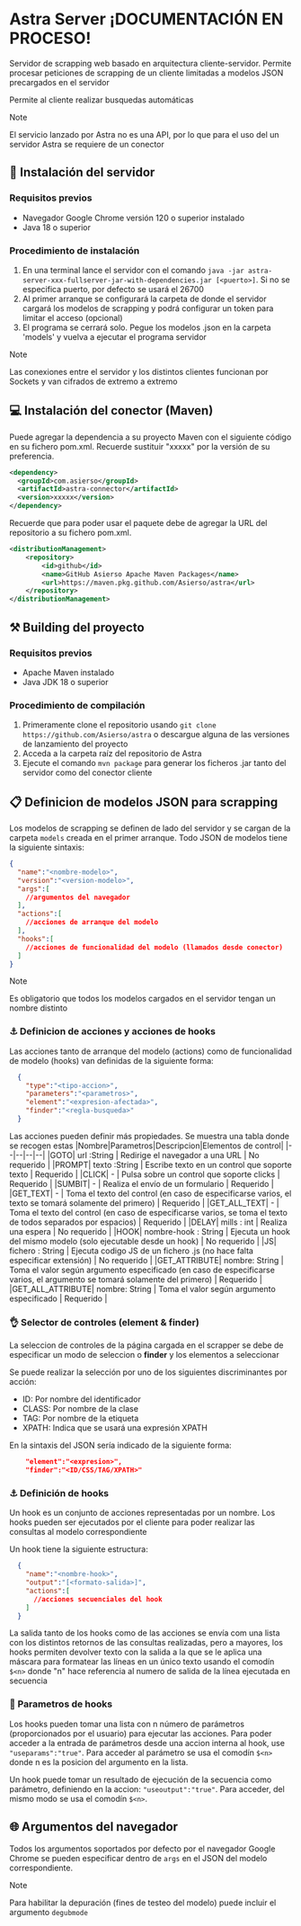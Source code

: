 # Astra Server ¡DOCUMENTACIÓN EN PROCESO!
Servidor de scrapping web basado en arquitectura cliente-servidor. Permite procesar peticiones de 
scrapping de un cliente limitadas a modelos JSON precargados en el servidor

Permite al cliente realizar busquedas automáticas

>[!NOTE]
>El servicio lanzado por Astra no es una API, por lo que para el uso del un servidor Astra se requiere de un conector

## 🔧 Instalación del servidor
### Requisitos previos
- Navegador Google Chrome versión 120 o superior instalado
- Java 18 o superior

### Procedimiento de instalación
1. En una terminal lance el servidor con el comando
```java -jar astra-server-xxx-fullserver-jar-with-dependencies.jar [<puerto>]```. Si no se especifica puerto, por defecto se usará el 26700
2. Al primer arranque se configurará la carpeta de donde el servidor cargará los modelos de scrapping y podrá configurar un token para limitar el acceso (opcional)
3. El programa se cerrará solo. Pegue los modelos .json en la carpeta 'models' y vuelva a ejecutar el programa servidor

>[!NOTE]
>Las conexiones entre el servidor y los distintos clientes funcionan por Sockets y van cifrados de extremo a extremo

## 💻 Instalación del conector (Maven)
Puede agregar la dependencia a su proyecto Maven con el siguiente código en su fichero pom.xml. Recuerde sustituir "xxxxx" por la versión de su preferencia.

```xml
<dependency>
  <groupId>com.asierso</groupId>
  <artifactId>astra-connector</artifactId>
  <version>xxxxx</version>
</dependency>
```

Recuerde que para poder usar el paquete debe de agregar la URL del repositorio a su fichero pom.xml.

```xml
<distributionManagement>
    <repository>
        <id>github</id>
        <name>GitHub Asierso Apache Maven Packages</name>
        <url>https://maven.pkg.github.com/Asierso/astra</url>
    </repository>
</distributionManagement>
```
## ⚒️ Building del proyecto
### Requisitos previos
- Apache Maven instalado
- Java JDK 18 o superior

### Procedimiento de compilación
1. Primeramente clone el repositorio usando `git clone https://github.com/Asierso/astra` o descargue alguna de las versiones de lanzamiento del proyecto
2. Acceda a la carpeta raíz del repositorio de Astra
3. Ejecute el comando `mvn package` para generar los ficheros .jar tanto del servidor como del conector cliente



## 📋 Definicion de modelos JSON para scrapping 
Los modelos de scrapping se definen de lado del servidor y se cargan de la carpeta `models` creada en el primer arranque. Todo JSON de modelos tiene la siguiente sintaxis:

```json
{
  "name":"<nombre-modelo>",
  "version":"<version-modelo>",
  "args":[
    //argumentos del navegador
  ], 
  "actions":[
    //acciones de arranque del modelo
  ],
  "hooks":[
    //acciones de funcionalidad del modelo (llamados desde conector)
  ]
}
```
>[!NOTE]
>Es obligatorio que todos los modelos cargados en el servidor tengan un nombre distinto

### ⚓ Definicion de acciones y acciones de hooks
Las acciones tanto de arranque del modelo (actions) como de funcionalidad de modelo (hooks) van definidas de la siguiente forma:

```json
  {
    "type":"<tipo-accion>",
    "parameters":"<parametros>",
    "element":"<expresion-afectada>",
    "finder":"<regla-busqueda>"
  }
```

Las acciones pueden definir más propiedades. Se muestra una tabla donde se recogen estas
|Nombre|Parametros|Descripcion|Elementos de control|
|--|--|--|--|
|GOTO| url :String  | Redirige el navegador a una URL | No requerido |
|PROMPT| texto :String  | Escribe texto en un control que soporte texto | Requerido |
|CLICK| -  | Pulsa sobre un control que soporte clicks | Requerido |
|SUMBIT| -  | Realiza el envío de un formulario | Requerido |
|GET_TEXT| -  | Toma el texto del control (en caso de especificarse varios, el texto se tomará solamente del primero) | Requerido |
|GET_ALL_TEXT| -  | Toma el texto del control (en caso de especificarse varios, se toma el texto de todos separados por espacios) | Requerido |
|DELAY| mills : int  | Realiza una espera | No requerido |
|HOOK| nombre-hook : String  | Ejecuta un hook del mismo modelo (solo ejecutable desde un hook) | No requerido |
|JS| fichero : String  | Ejecuta codigo JS de un fichero .js (no hace falta especificar extensión) | No requerido |
|GET_ATTRIBUTE| nombre: String  | Toma el valor según argumento especificado (en caso de especificarse varios, el argumento se tomará solamente del primero) | Requerido |
|GET_ALL_ATTRIBUTE| nombre: String  | Toma el valor según argumento especificado | Requerido |


### 👌 Selector de controles (element & finder)
La seleccion de controles de la página cargada en el scrapper se debe de especificar un modo de seleccion o **finder** y los elementos a seleccionar

Se puede realizar la selección por uno de los siguientes discriminantes por acción:
- ID: Por nombre del identificador
- CLASS: Por nombre de la clase
- TAG: Por nombre de la etiqueta
- XPATH: Indica que se usará una expresión XPATH

En la sintaxis del JSON sería indicado de la siguiente forma:

```json
    "element":"<expresion>",
    "finder":"<ID/CSS/TAG/XPATH>"
```

### ⚓ Definición de hooks
Un hook es un conjunto de acciones representadas por un nombre. Los hooks pueden ser ejecutados por el cliente para poder realizar las consultas al modelo correspondiente

Un hook tiene la siguiente estructura:

```json
  {
    "name":"<nombre-hook>",
    "output":"[<formato-salida>]",
    "actions":[
      //acciones secuenciales del hook
    ]
  }
```

La salida tanto de los hooks como de las acciones se envía com una lista con los distintos retornos de las consultas realizadas, pero a mayores, los hooks permiten devolver texto con la salida a la que se le aplica una máscara para formatear las líneas en un único texto usando el comodín `$<n>` donde "n" hace referencia al numero de salida de la línea ejecutada en secuencia

### 📂 Parametros de hooks 
Los hooks pueden tomar una lista con n número de parámetros (proporcionados por el usuario) para ejecutar las acciones. Para poder acceder a la entrada de parámetros desde una accion interna al hook, use `"useparams":"true"`. Para acceder al parámetro se usa el comodín `$<n>` donde n es la posicion del argumento en la lista.

Un hook puede tomar un resultado de ejecución de la secuencia como parámetro, definiendo en la accion: `"useoutput":"true"`. Para acceder, del mismo modo se usa el comodín `$<n>`.


## 🌐 Argumentos del navegador
Todos los argumentos soportados por defecto por el navegador Google Chrome se pueden especificar dentro de `args` en el JSON del modelo correspondiente.

>[!NOTE]
>Para habilitar la depuración (fines de testeo del modelo) puede incluir el argumento `degubmode`